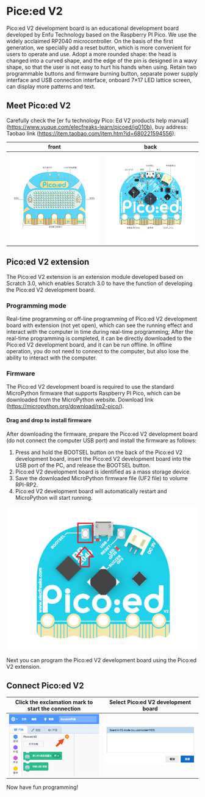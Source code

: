 # Pice:ed V2

Pico:ed V2 development board is an educational development board developed by Enfu Technology based on the Raspberry PI Pico. We use the widely acclaimed RP2040 microcontroller. On the basis of the first generation, we specially add a reset button, which is more convenient for users to operate and use. Adopt a more rounded shape: the head is changed into a curved shape, and the edge of the pin is designed in a wavy shape, so that the user is not easy to hurt his hands when using. Retain two programmable buttons and firmware burning button, separate power supply interface and USB connection interface, onboard 7×17 LED lattice screen, can display more patterns and text.

## Meet Pico:ed V2

Carefully check the [er fu technology Pico: Ed V2 products help manual] (https://www.yuque.com/elecfreaks-learn/picoed/ig010b), buy address: Taobao link (https://item.taobao.com/item.htm?id=680221594556).

| front | back |
| :---: | :---: |
| ![front](./imgs/front.jpg) | ![back](./imgs/back.jpg) |

## Pico:ed V2 extension

The Pico:ed V2 extension is an extension module developed based on Scratch 3.0, which enables Scratch 3.0 to have the function of developing the Pico:ed V2 development board.

### Programming mode

Real-time programming or off-line programming of Pico:ed V2 development board with extension (not yet open), which can see the running effect and interact with the computer in time during real-time programming; After the real-time programming is completed, it can be directly downloaded to the Pico:ed V2 development board, and it can be run offline. In offline operation, you do not need to connect to the computer, but also lose the ability to interact with the computer.

### Firmware

The Pico:ed V2 development board is required to use the standard MicroPython firmware that supports Raspberry PI Pico, which can be downloaded from the MicroPython website. Download link (https://micropython.org/download/rp2-pico/).

#### Drag and drop to install firmware

After downloading the firmware, prepare the Pico:ed V2 development board (do not connect the computer USB port) and install the firmware as follows:

1. Press and hold the BOOTSEL button on the back of the Pico:ed V2 development board, insert the Pico:ed V2 development board into the USB port of the PC, and release the BOOTSEL button.
2. Pico:ed V2 development board is identified as a mass storage device.
3. Save the downloaded MicroPython firmware file (UF2 file) to volume RPI-RP2.
4. Pico:ed V2 development board will automatically restart and MicroPython will start running.

![BOOTSET button](./imgs/bootset.png)

Next you can program the Pico:ed V2 development board using the Pico:ed V2 extension.

## Connect Pico:ed V2

| Click the exclamation mark to start the connection | Select Pico:ed V2 development board |
| :---: | :---: |
| ![Front](./imgs/connect.png) | ![back](./imgs/choose.png) |

Now have fun programming!
 